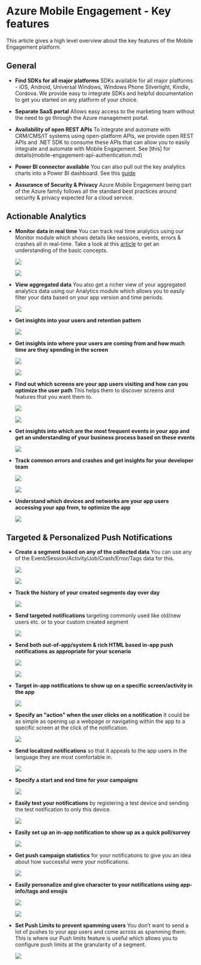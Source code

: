 <properties
	pageTitle="Azure Mobile Engagement - Key features"
	description="Describes the key features of Azure Mobile Engagement"
	services="mobile-engagement"
	documentationCenter="mobile" 
	authors="piyushjo" 
	manager="erikre" 
	editor="" />

<tags
	ms.service="mobile-engagement"
	ms.workload="mobile"
	ms.tgt_pltfrm="na"
	ms.devlang="na"
	ms.topic="article"
	ms.date="03/08/2016"
	ms.author="piyushjo" />

# Azure Mobile Engagement - Key features

This article gives a high level overview about the key features of the Mobile Engagement platform. 

## **General**

- **Find SDKs for all major platforms** 
SDKs available for all major platforms - iOS, Android, Universal Windows, Windows Phone Silverlight, Kindle, Cordova. 
We provide easy to integrate SDKs and helpful documentation to get you started on any platform of your choice. 

- **Separate SaaS portal**
Allows easy access to the marketing team without the need to go through the Azure management portal. 

- **Availability of open REST APIs** 
To integrate and automate with CRM/CMS/IT systems using open-platform APIs, we provide open REST APIs and .NET SDK to consume these APIs that can allow you to easily integrate and automate with Mobile Engagement. See [this] for details(mobile-engagement-api-authentication.md)

- **Power BI connector available** 
You can also pull out the key analytics charts into a Power BI dashboard. See this [guide](https://powerbi.microsoft.com/en-us/documentation/powerbi-content-pack-azure-mobile/)

- **Assurance of Security & Privacy** 
Azure Mobile Engagement being part of the Azure family follows all the standard best practices around security & privacy expected for a cloud service.

## **Actionable Analytics**

- **Monitor data in real time**
You can track real time analytics using our Monitor module which shows details like sessions, events, errors & crashes all in real-time. Take a look at this [article](mobile-engagement-concepts.md) to get an understanding of the basic concepts. 

	![][1]

	![][2]		

- **View aggregated data**
You also get a richer view of your aggregated analytics data using our Analytics module which allows you to easily filter your data based on your app version and time periods.

	![][3]		

- **Get insights into your users and retention pattern**

	![][4]		

- **Get insights into where your users are coming from and how much time are they spending in the screen**

	![][5]		
	
	![][6]		

- **Find out which screens are your app users visiting and how can you optimize the user path** 
This helps them to discover screens and features that you want them to.

	![][7]		
	
	![][8]		

- **Get insights into which are the most frequent events in your app and get an understanding of your business process based on these events** 

	![][9]	

- **Track common errors and crashes and get insights for your developer team**

	![][10]		
	
	![][11]	

- **Understand which devices and networks are your app users accessing your app from, to optimize the app** 

	![][12]	
	
## **Targeted & Personalized Push Notifications**

- **Create a segment based on any of the collected data** 
You can use any of the Event/Session/Activity/Job/Crash/Error/Tags data for this.

	![][13]

	![][14]		

- **Track the history of your created segments day over day**

	![][15]	

- **Send targeted notifications**
targeting commonly used like old/new users etc. or to your custom created segment

	![][16]	

- **Send both out-of-app/system & rich HTML based in-app push notifications as appropriate for your scenario**

	![][17]	

	![][18]	

- **Target in-app notifications to show up on a specific screen/activity in the app**

	![][19]	

- **Specify an "action" when the user clicks on a notification**
It could be as simple as opening up a webpage or navigating within the app to a specific screen at the click of the notification. 

	![][20]
	
- **Send localized notifications**
so that it appeals to the app users in the language they are most comfortable in. 

	![][21]	

- **Specify a start and end time for your campaigns** 

	![][22]	

- **Easily test your notifications** 
by registering a test device and sending the test notification to only this device.

	![][23]	

- **Easily set up an in-app notification to show up as a quick poll/survey**  

	![][24]
	
- **Get push campaign statistics** 
for your notifications to give you an idea about how successful were your notifications.

	![][25]	

- **Easily personalize and give character to your notifications using app-info/tags and emojis** 

	![][26]	

	![][27]	

- **Set Push Limits to prevent spamming users**
You don’t want to send a lot of pushes to your app users and come across as spamming them. This is where our Push limits feature is useful which allows you to configure push limits at the granularity of a segment. 

	![][28]			

<!-- Images -->
[1]: ./media/mobile-engagement-key-features/monitor1.png
[2]: ./media/mobile-engagement-key-features/monitor2.png
[3]: ./media/mobile-engagement-key-features/analytics-filter.png
[4]: ./media/mobile-engagement-key-features/retention.png
[5]: ./media/mobile-engagement-key-features/analytics-geomap.png
[6]: ./media/mobile-engagement-key-features/analytics-session-length.png
[7]: ./media/mobile-engagement-key-features/analytics-activities.png
[8]: ./media/mobile-engagement-key-features/analytics-userpath.png
[9]: ./media/mobile-engagement-key-features/analytics-events.png
[10]: ./media/mobile-engagement-key-features/analyics-errors.png
[11]: ./media/mobile-engagement-key-features/analyics-errors-details.png
[12]: ./media/mobile-engagement-key-features/technicals.png
[13]: ./media/mobile-engagement-key-features/segment.png
[14]: ./media/mobile-engagement-key-features/segment-creation.png
[15]: ./media/mobile-engagement-key-features/segment-history.png
[16]: ./media/mobile-engagement-key-features/segment-push.png
[17]: ./media/mobile-engagement-key-features/out-of-app.png
[18]: ./media/mobile-engagement-key-features/in-app-push.png
[19]: ./media/mobile-engagement-key-features/push-in-activity.png
[20]: ./media/mobile-engagement-key-features/push-action.png
[21]: ./media/mobile-engagement-key-features/push-languages.png
[22]: ./media/mobile-engagement-key-features/push-timeframe.png
[23]: ./media/mobile-engagement-key-features/push-test.png
[24]: ./media/mobile-engagement-key-features/push-poll.png
[25]: ./media/mobile-engagement-key-features/push-stats.png
[26]: ./media/mobile-engagement-key-features/push_personalized.png
[27]: ./media/mobile-engagement-key-features/push_emoji.png
[28]: ./media/mobile-engagement-key-features/push_limits.png









